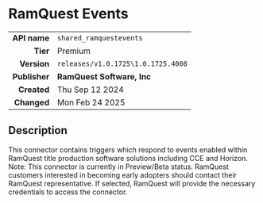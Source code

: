 # RamQuest Events
| | |
|-:|-|
|**API name**|`shared_ramquestevents`|
|**Tier**|Premium|
|**Version**|`releases/v1.0.1725\1.0.1725.4008`|
|**Publisher**|**RamQuest Software, Inc**|
|**Created**|Thu Sep 12 2024|
|**Changed**|Mon Feb 24 2025|

## Description
This connector contains triggers which respond to events enabled within RamQuest title production software solutions including CCE and Horizon. 
Note: This connector is currently in Preview/Beta status. RamQuest customers interested in becoming early adopters should contact their RamQuest representative. If selected, RamQuest will provide the necessary credentials to access the connector.
